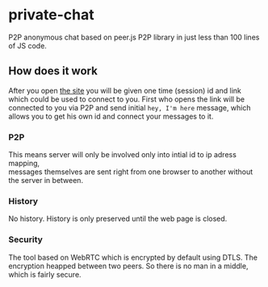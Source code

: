 # private-chat
P2P anonymous chat based on peer.js P2P library in just less than 100 lines of JS code.

## How does it work
After you open [the site](http://alun.github.io/private-chat/)
you will be given one time (session) id and link which could be used to connect to you.
First who opens the link will be connected to you via P2P and send initial `hey, I'm here` message,
which allows you to get his own id and connect your messages to it.

### P2P
This means server will only be involved only into intial id to ip adress mapping,  
messages themselves are sent right from one browser to another without the server in between.

### History
No history. History is only preserved until the web page is closed.

### Security
The tool based on WebRTC which is encrypted by default using DTLS. The encryption heapped between two peers. So there is no man in a middle, which is fairly secure.
